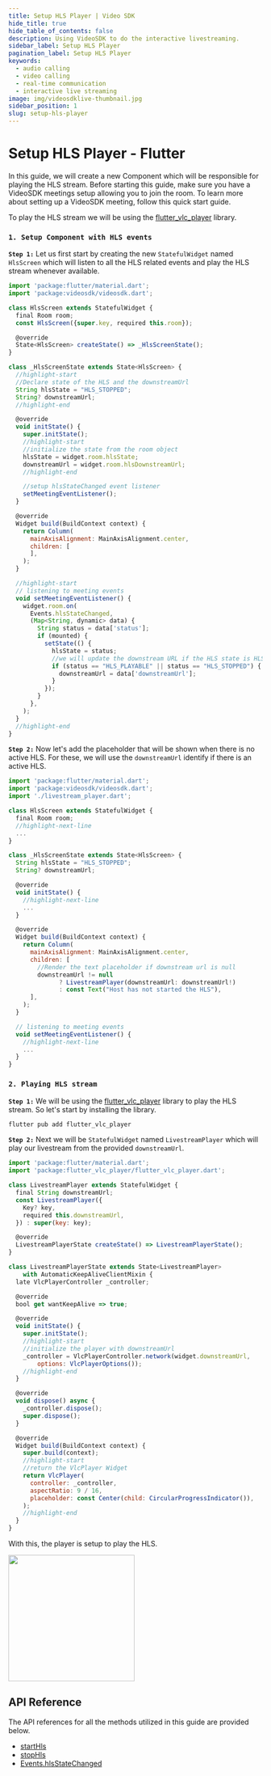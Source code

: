 ```yaml
---
title: Setup HLS Player | Video SDK
hide_title: true
hide_table_of_contents: false
description: Using VideoSDK to do the interactive livestreaming.
sidebar_label: Setup HLS Player
pagination_label: Setup HLS Player
keywords:
  - audio calling
  - video calling
  - real-time communication
  - interactive live streaming
image: img/videosdklive-thumbnail.jpg
sidebar_position: 1
slug: setup-hls-player
---
```


# Setup HLS Player - Flutter

In this guide, we will create a new Component which will be responsible for playing the HLS stream.
Before starting this guide, make sure you have a VideoSDK meetings setup allowing you to join the room. To learn more about setting up a VideoSDK meeting, follow this quick start guide.

To play the HLS stream we will be using the [flutter_vlc_player](https://pub.dev/packages/flutter_vlc_player) library.

### `1. Setup Component with HLS events`

**`Step 1:`** Let us first start by creating the new `StatefulWidget` named `HlsScreen` which will listen to all the HLS related events and play the HLS stream whenever available.

```js
import 'package:flutter/material.dart';
import 'package:videosdk/videosdk.dart';

class HlsScreen extends StatefulWidget {
  final Room room;
  const HlsScreen({super.key, required this.room});

  @override
  State<HlsScreen> createState() => _HlsScreenState();
}

class _HlsScreenState extends State<HlsScreen> {
  //highlight-start
  //Declare state of the HLS and the downstreamUrl
  String hlsState = "HLS_STOPPED";
  String? downstreamUrl;
  //highlight-end

  @override
  void initState() {
    super.initState();
    //highlight-start
    //initialize the state from the room object
    hlsState = widget.room.hlsState;
    downstreamUrl = widget.room.hlsDownstreamUrl;
    //highlight-end

    //setup hlsStateChanged event listener
    setMeetingEventListener();
  }

  @override
  Widget build(BuildContext context) {
    return Column(
      mainAxisAlignment: MainAxisAlignment.center,
      children: [
      ],
    );
  }

  //highlight-start
  // listening to meeting events
  void setMeetingEventListener() {
    widget.room.on(
      Events.hlsStateChanged,
      (Map<String, dynamic> data) {
        String status = data['status'];
        if (mounted) {
          setState(() {
            hlsState = status;
            //we will update the downstream URL if the HLS state is HLS_PLAYABLE and HLS_STOPPED
            if (status == "HLS_PLAYABLE" || status == "HLS_STOPPED") {
              downstreamUrl = data['downstreamUrl'];
            }
          });
        }
      },
    );
  }
  //highlight-end
}
```

**`Step 2:`** Now let's add the placeholder that will be shown when there is no active HLS. For these, we will use the `downstreamUrl` identify if there is an active HLS.

```js
import 'package:flutter/material.dart';
import 'package:videosdk/videosdk.dart';
import './livestream_player.dart';

class HlsScreen extends StatefulWidget {
  final Room room;
  //highlight-next-line
  ...
}

class _HlsScreenState extends State<HlsScreen> {
  String hlsState = "HLS_STOPPED";
  String? downstreamUrl;

  @override
  void initState() {
    //highlight-next-line
    ...
  }

  @override
  Widget build(BuildContext context) {
    return Column(
      mainAxisAlignment: MainAxisAlignment.center,
      children: [
        //Render the text placeholder if downstream url is null
        downstreamUrl != null
              ? LivestreamPlayer(downstreamUrl: downstreamUrl!)
              : const Text("Host has not started the HLS"),
      ],
    );
  }

  // listening to meeting events
  void setMeetingEventListener() {
    //highlight-next-line
    ...
  }
}
```

### `2. Playing HLS stream`

**`Step 1:`** We will be using the [flutter_vlc_player](https://pub.dev/packages/flutter_vlc_player) library to play the HLS stream. So let's start by installing the library.

```bash
flutter pub add flutter_vlc_player
```

**`Step 2:`** Next we will be `StatefulWidget` named `LivestreamPlayer` which will play our livestream from the provided `downstreamUrl`.

```js
import 'package:flutter/material.dart';
import 'package:flutter_vlc_player/flutter_vlc_player.dart';

class LivestreamPlayer extends StatefulWidget {
  final String downstreamUrl;
  const LivestreamPlayer({
    Key? key,
    required this.downstreamUrl,
  }) : super(key: key);

  @override
  LivestreamPlayerState createState() => LivestreamPlayerState();
}

class LivestreamPlayerState extends State<LivestreamPlayer>
    with AutomaticKeepAliveClientMixin {
  late VlcPlayerController _controller;

  @override
  bool get wantKeepAlive => true;

  @override
  void initState() {
    super.initState();
    //highlight-start
    //initialize the player with downstreamUrl
    _controller = VlcPlayerController.network(widget.downstreamUrl,
        options: VlcPlayerOptions());
    //highlight-end
  }

  @override
  void dispose() async {
    _controller.dispose();
    super.dispose();
  }

  @override
  Widget build(BuildContext context) {
    super.build(context);
    //highlight-start
    //return the VlcPlayer Widget
    return VlcPlayer(
      controller: _controller,
      aspectRatio: 9 / 16,
      placeholder: const Center(child: CircularProgressIndicator()),
    );
    //highlight-end
  }
}

```

With this, the player is setup to play the HLS.

<img src="https://cdn.videosdk.live/website-resources/docs-resources/flutter_ils_viewer_view.png" width="250"/>

## API Reference

The API references for all the methods utilized in this guide are provided below.

- [startHls](/flutter/api/sdk-reference/room-class/methods#starthls)
- [stopHls](/flutter/api/sdk-reference/room-class/methods#stophls)
- [Events.hlsStateChanged](/flutter/api/sdk-reference/room-class/events#hlsstatechanged)
